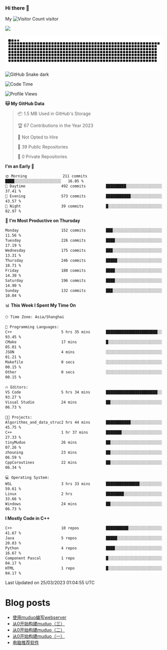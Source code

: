 ### Hi there 👋

My ![Visitor Count](https://profile-counter.glitch.me/bugcat9/count.svg) visitor
<!--
**bugcat9/bugcat9** is a ✨ _special_ ✨ repository because its `README.md` (this file) appears on your GitHub profile.

Here are some ideas to get you started:

- 🔭 I’m currently working on ...
- 🌱 I’m currently learning ...
- 👯 I’m looking to collaborate on ...
- 🤔 I’m looking for help with ...
- 💬 Ask me about ...
- 📫 How to reach me: ...
- 😄 Pronouns: ...
- ⚡ Fun fact: ...
-->
![](https://github-readme-stats.vercel.app/api?username=bugcat9)

![GitHub Snake Light](https://raw.githubusercontent.com/bugcat9/bugcat9/output/github-contribution-grid-snake.svg#gh-light-mode-only)
![GitHub Snake dark](github-snake-dark.svg#gh-dark-mode-only)


<!--START_SECTION:waka-->
![Code Time](http://img.shields.io/badge/Code%20Time-809%20hrs%204%20mins-blue)

![Profile Views](http://img.shields.io/badge/Profile%20Views-5-blue)

**🐱 My GitHub Data** 

> 📦 1.5 MB Used in GitHub's Storage 
 > 
> 🏆 67 Contributions in the Year 2023
 > 
> 🚫 Not Opted to Hire
 > 
> 📜 39 Public Repositories 
 > 
> 🔑 0 Private Repositories 
 > 
**I'm an Early 🐤** 

```text
🌞 Morning                211 commits         ████░░░░░░░░░░░░░░░░░░░░░   16.05 % 
🌆 Daytime                492 commits         █████████░░░░░░░░░░░░░░░░   37.41 % 
🌃 Evening                573 commits         ███████████░░░░░░░░░░░░░░   43.57 % 
🌙 Night                  39 commits          █░░░░░░░░░░░░░░░░░░░░░░░░   02.97 % 
```
📅 **I'm Most Productive on Thursday** 

```text
Monday                   152 commits         ███░░░░░░░░░░░░░░░░░░░░░░   11.56 % 
Tuesday                  226 commits         ████░░░░░░░░░░░░░░░░░░░░░   17.19 % 
Wednesday                175 commits         ███░░░░░░░░░░░░░░░░░░░░░░   13.31 % 
Thursday                 246 commits         █████░░░░░░░░░░░░░░░░░░░░   18.71 % 
Friday                   188 commits         ████░░░░░░░░░░░░░░░░░░░░░   14.30 % 
Saturday                 196 commits         ████░░░░░░░░░░░░░░░░░░░░░   14.90 % 
Sunday                   132 commits         ███░░░░░░░░░░░░░░░░░░░░░░   10.04 % 
```


📊 **This Week I Spent My Time On** 

```text
🕑︎ Time Zone: Asia/Shanghai

💬 Programming Languages: 
C++                      5 hrs 35 mins       ███████████████████████░░   93.45 % 
CMake                    17 mins             █░░░░░░░░░░░░░░░░░░░░░░░░   05.01 % 
JSON                     4 mins              ░░░░░░░░░░░░░░░░░░░░░░░░░   01.21 % 
Makefile                 0 secs              ░░░░░░░░░░░░░░░░░░░░░░░░░   00.15 % 
Other                    0 secs              ░░░░░░░░░░░░░░░░░░░░░░░░░   00.15 % 

🔥 Editors: 
VS Code                  5 hrs 34 mins       ███████████████████████░░   93.27 % 
Visual Studio            24 mins             ██░░░░░░░░░░░░░░░░░░░░░░░   06.73 % 

🐱‍💻 Projects: 
Algorithms_and_data_struc2 hrs 44 mins       ███████████░░░░░░░░░░░░░░   45.75 % 
C++                      1 hr 37 mins        ███████░░░░░░░░░░░░░░░░░░   27.33 % 
tinyMuduo                26 mins             ██░░░░░░░░░░░░░░░░░░░░░░░   07.26 % 
zhouning                 23 mins             ██░░░░░░░░░░░░░░░░░░░░░░░   06.59 % 
CppCoroutines            22 mins             ██░░░░░░░░░░░░░░░░░░░░░░░   06.34 % 

💻 Operating System: 
WSL                      3 hrs 33 mins       ███████████████░░░░░░░░░░   59.61 % 
Linux                    2 hrs               ████████░░░░░░░░░░░░░░░░░   33.66 % 
Windows                  24 mins             ██░░░░░░░░░░░░░░░░░░░░░░░   06.73 % 
```

**I Mostly Code in C++** 

```text
C++                      10 repos            ██████████░░░░░░░░░░░░░░░   41.67 % 
Java                     5 repos             █████░░░░░░░░░░░░░░░░░░░░   20.83 % 
Python                   4 repos             ████░░░░░░░░░░░░░░░░░░░░░   16.67 % 
Component Pascal         1 repo              █░░░░░░░░░░░░░░░░░░░░░░░░   04.17 % 
HTML                     1 repo              █░░░░░░░░░░░░░░░░░░░░░░░░   04.17 % 
```




 Last Updated on 25/03/2023 01:04:55 UTC
<!--END_SECTION:waka-->
# Blog posts
<!-- BLOG-POST-LIST:START -->
- [使用muduo编写webserver](https://bugcat.top/2023/02/13/Linux/%E4%BB%8E0%E5%BC%80%E5%A7%8B%E6%9E%84%E5%BB%BAmuduo/%E4%BD%BF%E7%94%A8muduo%E7%BC%96%E5%86%99webserver/)
- [从0开始构建muduo（三）](https://bugcat.top/2023/02/03/Linux/%E4%BB%8E0%E5%BC%80%E5%A7%8B%E6%9E%84%E5%BB%BAmuduo/%E4%BB%8E0%E5%BC%80%E5%A7%8B%E6%9E%84%E5%BB%BAmuduo%EF%BC%88%E4%B8%89%EF%BC%89/)
- [从0开始构建muduo（二）](https://bugcat.top/2023/02/03/Linux/%E4%BB%8E0%E5%BC%80%E5%A7%8B%E6%9E%84%E5%BB%BAmuduo/%E4%BB%8E0%E5%BC%80%E5%A7%8B%E6%9E%84%E5%BB%BAmuduo%EF%BC%88%E4%BA%8C%EF%BC%89/)
- [从0开始构建muduo（一）](https://bugcat.top/2023/01/03/Linux/%E4%BB%8E0%E5%BC%80%E5%A7%8B%E6%9E%84%E5%BB%BAmuduo/%E4%BB%8E0%E5%BC%80%E5%A7%8B%E6%9E%84%E5%BB%BAmuduo%EF%BC%88%E4%B8%80%EF%BC%89/)
- [电脑推荐软件](https://bugcat.top/2022/10/26/%E5%85%B6%E4%BB%96/%E7%94%B5%E8%84%91%E6%8E%A8%E8%8D%90%E8%BD%AF%E4%BB%B6/)
<!-- BLOG-POST-LIST:END -->
